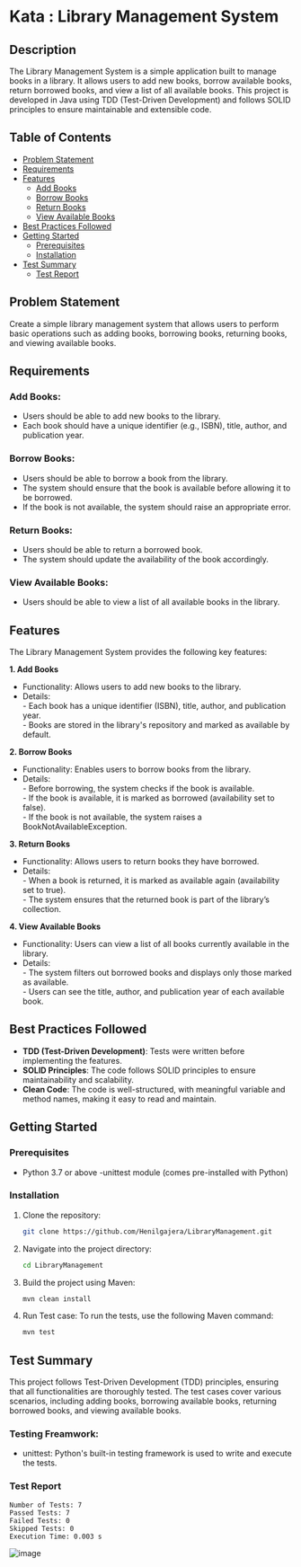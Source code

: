 # Kata : Library Management System

## Description
The Library Management System is a simple application built to manage books in a library. It allows users to add new books, borrow available books, return borrowed books, and view a list of all available books. This project is developed in Java using TDD (Test-Driven Development) and follows SOLID principles to ensure maintainable and extensible code.

## Table of Contents

- [Problem Statement](#problem-statement)
- [Requirements](#requirements)
- [Features](#features)
  - [Add Books](#add-books)
  - [Borrow Books](#borrow-books)
  - [Return Books](#return-books)
  - [View Available Books](#view-available-books)
- [Best Practices Followed](#best-practices-followed)
- [Getting Started](#getting-started)
  - [Prerequisites](#prerequisites)
  - [Installation](#installation)
- [Test Summary](#test-summary)
  - [Test Report](#test-report)


## Problem Statement

Create a simple library management system that allows users to perform basic operations such as adding books, borrowing books, returning books, and viewing available books.

## Requirements

### Add Books:

- Users should be able to add new books to the library.
- Each book should have a unique identifier (e.g., ISBN), title, author, and publication year.

### Borrow Books:

- Users should be able to borrow a book from the library.
- The system should ensure that the book is available before allowing it to be borrowed.
- If the book is not available, the system should raise an appropriate error.

### Return Books:

- Users should be able to return a borrowed book.
- The system should update the availability of the book accordingly.

### View Available Books:

- Users should be able to view a list of all available books in the library.


## Features

The Library Management System provides the following key features:

**1. Add Books**

  - Functionality: Allows users to add new books to the library.
  - Details:<br>
        - Each book has a unique identifier (ISBN), title, author, and publication year.<br>
        - Books are stored in the library's repository and marked as available by default.

**2. Borrow Books**

  - Functionality: Enables users to borrow books from the library.
  - Details:<br>
        - Before borrowing, the system checks if the book is available.<br>
        - If the book is available, it is marked as borrowed (availability set to false).<br>
        - If the book is not available, the system raises a BookNotAvailableException.

**3. Return Books**

  - Functionality: Allows users to return books they have borrowed.
  - Details:<br>
        - When a book is returned, it is marked as available again (availability set to true).<br>
        - The system ensures that the returned book is part of the library’s collection.

**4. View Available Books**

  - Functionality: Users can view a list of all books currently available in the library.
  - Details:<br>
        - The system filters out borrowed books and displays only those marked as available.<br>
        - Users can see the title, author, and publication year of each available book.


## Best Practices Followed

  - **TDD (Test-Driven Development)**: Tests were written before implementing the features.
  - **SOLID Principles**: The code follows SOLID principles to ensure maintainability and scalability.
  - **Clean Code**: The code is well-structured, with meaningful variable and method names, making it easy to read and maintain.


## Getting Started

### Prerequisites
- Python 3.7 or above
-unittest module (comes pre-installed with Python)

### Installation
1. Clone the repository:
   ```bash
   git clone https://github.com/Henilgajera/LibraryManagement.git

2. Navigate into the project directory:

   ```bash
   cd LibraryManagement

3. Build the project using Maven:
   ```bash
   mvn clean install

4. Run Test case:
    To run the tests, use the following Maven command:
   ```bash
   mvn test
   ```

## Test Summary

This project follows Test-Driven Development (TDD) principles, ensuring that all functionalities are thoroughly tested. The test cases cover various scenarios, including adding books, borrowing available books, returning borrowed books, and viewing available books.

### Testing Freamwork:

- unittest: Python's built-in testing framework is used to write and execute the tests.

### Test Report


    Number of Tests: 7
    Passed Tests: 7
    Failed Tests: 0
    Skipped Tests: 0
    Execution Time: 0.003 s

![image](https://github.com/user-attachments/assets/df9a74c7-3759-4dfd-be31-6ef1b214556b)
